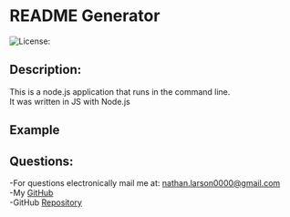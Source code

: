 # README Generator

![License:](https://img.shields.io/badge/Nathan%20Larson-Apache-brightgreen)

## Description:

This is a node.js application that runs in the command line.\
It was written in JS with Node.js

## Example

## Questions:

-For questions electronically mail me at: nathan.larson0000@gmail.com\
-My [GitHub](https://github.com/ironicminer)\
-GitHub [Repository](https://github.com/ironicminer/Readme-generator)
